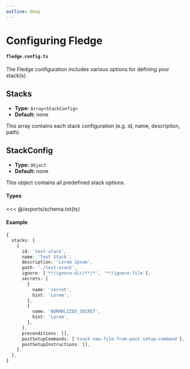 ```yaml
---
outline: deep
---
```


# Configuring Fledge

#### `fledge.config.ts`

The Fledge configuration includes various options for defining your stack(s).

## Stacks
- **Type:** `Array<StackConfig>`
- **Default:** none

This array contains each stack configuration (e.g. id, name, description, path).

## StackConfig
- **Type:** `Object`
- **Default:** none

This object contains all predefined stack options.

#### Types
<<< @/exports/schema.txt{ts}

#### Example

```ts
{
  stacks: [
    {
      id: 'test-stack',
      name: 'Test Stack',
      description: 'Lorem Ipsum',
      path: './test-stack',
      ignore: ['**/ignore-dir/**/*', '**/ignore-file'],
      secrets: [
        {
          name: 'secret',
          hint: 'Lorem',
        },
        {
          name: 'NORMALIZED_SECRET',
          hint: 'Lorem',
        },
      ],
      preconditions: [],
      postSetupCommands: ['touch new-file-from-post-setup-command'],
      postSetupInstructions: [],
    },
  ],
}
```

